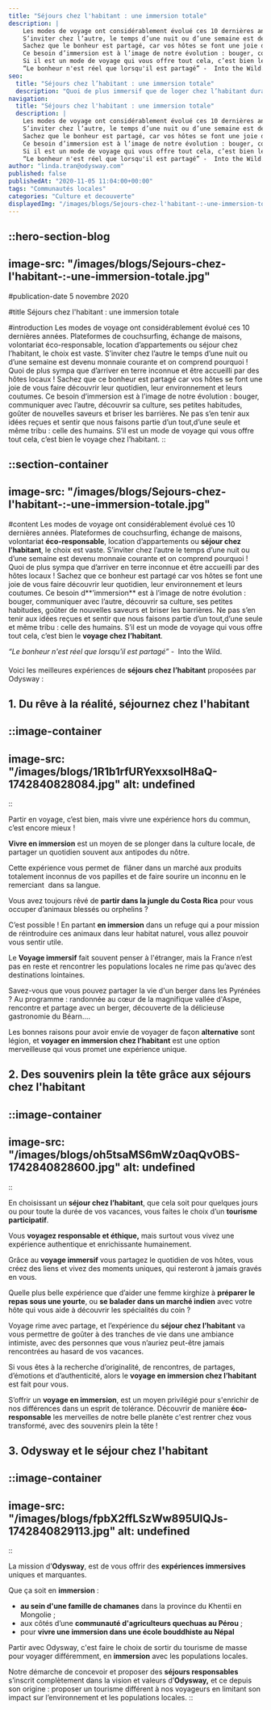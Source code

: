```yaml
---
title: "Séjours chez l'habitant : une immersion totale"
description: |
    Les modes de voyage ont considérablement évolué ces 10 dernières années - plateformes de couchsurfing, échange de maisons, volontariat éco-responsable, location d’appartements ou séjour chez l’habitant, le choix est vaste.
    S’inviter chez l’autre, le temps d’une nuit ou d’une semaine est devenu monnaie courante et on comprend pourquoi, car quoi de plus sympa que d’arriver en terre inconnue et d’être accueilli par des hôtes locaux !
    Sachez que le bonheur est partagé, car vos hôtes se font une joie de vous faire découvrir leur quotidien, leur environnement et leurs coutumes.
    Ce besoin d’immersion est à l’image de notre évolution : bouger, communiquer avec l’autre, découvrir sa culture, ses petites habitudes, goûter de nouvelles saveurs, briser les barrières et les idées reçues, sentir que nous faisons partie d’un tout - d’une seule et même tribu : celle des humains.
    Si il est un mode de voyage qui vous offre tout cela, c’est bien le voyage chez l’habitant.
    “Le bonheur n'est réel que lorsqu'il est partagé” -  Into the Wild.
seo:
  title: "Séjours chez l’habitant : une immersion totale"
  description: "Quoi de plus immersif que de loger chez l’habitant durant votre prochain voyage ? Fini les hôtels sans âme et les sentiers tout tracés. Vivez une expérience unique !"
navigation:
  title: "Séjours chez l'habitant : une immersion totale"
  description: |
    Les modes de voyage ont considérablement évolué ces 10 dernières années - plateformes de couchsurfing, échange de maisons, volontariat éco-responsable, location d’appartements ou séjour chez l’habitant, le choix est vaste.
    S’inviter chez l’autre, le temps d’une nuit ou d’une semaine est devenu monnaie courante et on comprend pourquoi, car quoi de plus sympa que d’arriver en terre inconnue et d’être accueilli par des hôtes locaux !
    Sachez que le bonheur est partagé, car vos hôtes se font une joie de vous faire découvrir leur quotidien, leur environnement et leurs coutumes.
    Ce besoin d’immersion est à l’image de notre évolution : bouger, communiquer avec l’autre, découvrir sa culture, ses petites habitudes, goûter de nouvelles saveurs, briser les barrières et les idées reçues, sentir que nous faisons partie d’un tout - d’une seule et même tribu : celle des humains.
    Si il est un mode de voyage qui vous offre tout cela, c’est bien le voyage chez l’habitant.
    “Le bonheur n'est réel que lorsqu'il est partagé” -  Into the Wild.
author: "linda.tran@odysway.com"
published: false
publishedAt: "2020-11-05 11:04:00+00:00"
tags: "Communautés locales"
categories: "Culture et decouverte"
displayedImg: "/images/blogs/Sejours-chez-l'habitant-:-une-immersion-totale.jpg"
---
```


::hero-section-blog
---
image-src: "/images/blogs/Sejours-chez-l'habitant-:-une-immersion-totale.jpg"
---
#publication-date
5 novembre 2020

#title
Séjours chez l'habitant : une immersion totale

#introduction
Les modes de voyage ont considérablement évolué ces 10 dernières années. Plateformes de couchsurfing, échange de maisons, volontariat éco-responsable, location d’appartements ou séjour chez l’habitant, le choix est vaste. S’inviter chez l’autre le temps d’une nuit ou d’une semaine est devenu monnaie courante et on comprend pourquoi ! Quoi de plus sympa que d’arriver en terre inconnue et être accueilli par des hôtes locaux ! Sachez que ce bonheur est partagé car vos hôtes se font une joie de vous faire découvrir leur quotidien, leur environnement et leurs coutumes. Ce besoin d’immersion est à l’image de notre évolution : bouger, communiquer avec l’autre, découvrir sa culture, ses petites habitudes, goûter de nouvelles saveurs et briser les barrières. Ne pas s’en tenir aux idées reçues et sentir que nous faisons partie d’un tout,d’une seule et même tribu : celle des humains. S’il est un mode de voyage qui vous offre tout cela, c’est bien le voyage chez l’habitant.
::

::section-container
---
image-src: "/images/blogs/Sejours-chez-l'habitant-:-une-immersion-totale.jpg"
---
#content
Les modes de voyage ont considérablement évolué ces 10 dernières années. Plateformes de couchsurfing, échange de maisons, volontariat **éco-responsable**, location d’appartements ou **séjour chez l’habitant**, le choix est vaste. S’inviter chez l’autre le temps d’une nuit ou d’une semaine est devenu monnaie courante et on comprend pourquoi ! Quoi de plus sympa que d’arriver en terre inconnue et être accueilli par des hôtes locaux ! Sachez que ce bonheur est partagé car vos hôtes se font une joie de vous faire découvrir leur quotidien, leur environnement et leurs coutumes. Ce besoin d**’immersion** est à l’image de notre évolution : bouger, communiquer avec l’autre, découvrir sa culture, ses petites habitudes, goûter de nouvelles saveurs et briser les barrières. Ne pas s’en tenir aux idées reçues et sentir que nous faisons partie d’un tout,d’une seule et même tribu : celle des humains. S’il est un mode de voyage qui vous offre tout cela, c’est bien le **voyage chez l’habitant**.

_“Le bonheur n'est réel que lorsqu'il est partagé” -_  Into the Wild.

####   
Voici les meilleures expériences de **séjours chez l’habitant** proposées par Odysway :

## **1\. Du rêve à la réalité, séjournez chez l'habitant**

::image-container
---
image-src: "/images/blogs/1R1b1rfURYexxsolH8aQ-1742840828084.jpg"
alt: undefined
---
::

Partir en voyage, c’est bien, mais vivre une expérience hors du commun, c’est encore mieux !

**Vivre en immersion** est un moyen de se plonger dans la culture locale, de partager un quotidien souvent aux antipodes du nôtre.

Cette expérience vous permet de  flâner dans un marché aux produits totalement inconnus de vos papilles et de faire sourire un inconnu en le remerciant  dans sa langue.

Vous avez toujours rêvé de **partir dans la jungle du Costa Rica** pour vous occuper d’animaux blessés ou orphelins ?

C’est possible ! En partant **en immersion** dans un refuge qui a pour mission de réintroduire ces animaux dans leur habitat naturel, vous allez pouvoir vous sentir utile.

Le **Voyage immersif** fait souvent penser à l'étranger, mais la France n’est pas en reste et rencontrer les populations locales ne rime pas qu’avec des destinations lointaines.

Savez-vous que vous pouvez partager la vie d'un berger dans les Pyrénées ? Au programme : randonnée au cœur de la magnifique vallée d'Aspe, rencontre et partage avec un berger, découverte de la délicieuse gastronomie du Béarn....

Les bonnes raisons pour avoir envie de voyager de façon **alternative** sont légion, et **voyager en immersion chez l’habitant** est une option merveilleuse qui vous promet une expérience unique. 

## 2\. Des souvenirs plein la tête grâce aux séjours chez l'habitant

::image-container
---
image-src: "/images/blogs/oh5tsaMS6mWz0aqQvOBS-1742840828600.jpg"
alt: undefined
---
::

En choisissant un **séjour chez l’habitant**, que cela soit pour quelques jours ou pour toute la durée de vos vacances, vous faites le choix d’un **tourisme participatif**.

Vous **voyagez responsable et éthique,** mais surtout vous vivez une expérience authentique et enrichissante humainement.

Grâce au **voyage immersif** vous partagez le quotidien de vos hôtes, vous créez des liens et vivez des moments uniques, qui resteront à jamais gravés en vous.

Quelle plus belle expérience que d’aider une femme kirghize à **préparer le repas sous une yourte**, ou **se balader dans un marché indien** avec votre hôte qui vous aide à découvrir les spécialités du coin ?

Voyage rime avec partage, et l’expérience du **séjour chez l’habitant** va vous permettre de goûter à des tranches de vie dans une ambiance intimiste, avec des personnes que vous n’auriez peut-être jamais rencontrées au hasard de vos vacances.

Si vous êtes à la recherche d’originalité, de rencontres, de partages, d’émotions et d’authenticité, alors le **voyage en immersion chez l’habitant** est fait pour vous.

S’offrir un **voyage en immersion**, est un moyen privilégié pour s'enrichir de nos différences dans un esprit de tolérance. Découvrir de manière **éco-responsable** les merveilles de notre belle planète c'est rentrer chez vous transformé, avec des souvenirs plein la tête !

## 3\. Odysway et le séjour chez l'habitant

::image-container
---
image-src: "/images/blogs/fpbX2ffLSzWw895UIQJs-1742840829113.jpg"
alt: undefined
---
::

La mission d’**Odysway**, est de vous offrir des **expériences immersives** uniques et marquantes. 

Que ça soit en **immersion** : 

*   **au sein d'une famille de chamanes** dans la province du Khentii en Mongolie ;
*   aux côtés d’une **communauté d'agriculteurs quechuas au Pérou** ;
*   pour **vivre une immersion dans une école bouddhiste au Népal**

Partir avec Odysway, c'est faire le choix de sortir du tourisme de masse pour voyager différemment, en **immersion** avec les populations locales. 

Notre démarche de concevoir et proposer des **séjours responsables** s’inscrit complètement dans la vision et valeurs d’**Odysway,** et ce depuis son origine : proposer un tourisme différent à nos voyageurs en limitant son impact sur l’environnement et les populations locales.
::
